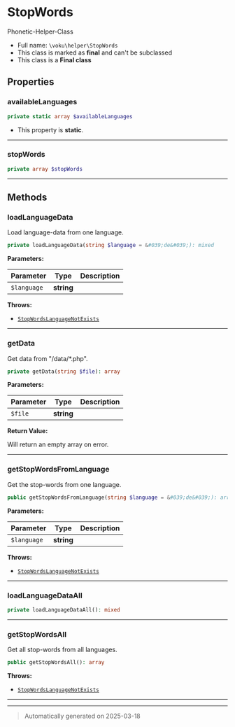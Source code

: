 
# StopWords

Phonetic-Helper-Class



* Full name: `\voku\helper\StopWords`
* This class is marked as **final** and can't be subclassed
* This class is a **Final class**



## Properties


### availableLanguages



```php
private static array $availableLanguages
```



* This property is **static**.


***

### stopWords



```php
private array $stopWords
```






***

## Methods


### loadLanguageData

Load language-data from one language.

```php
private loadLanguageData(string $language = &#039;de&#039;): mixed
```








**Parameters:**

| Parameter | Type | Description |
|-----------|------|-------------|
| `$language` | **string** |  |




**Throws:**

- [`StopWordsLanguageNotExists`](./StopWordsLanguageNotExists.md)



***

### getData

Get data from "/data/*.php".

```php
private getData(string $file): array
```








**Parameters:**

| Parameter | Type | Description |
|-----------|------|-------------|
| `$file` | **string** |  |


**Return Value:**

<p>Will return an empty array on error.</p>




***

### getStopWordsFromLanguage

Get the stop-words from one language.

```php
public getStopWordsFromLanguage(string $language = &#039;de&#039;): array
```








**Parameters:**

| Parameter | Type | Description |
|-----------|------|-------------|
| `$language` | **string** |  |




**Throws:**

- [`StopWordsLanguageNotExists`](./StopWordsLanguageNotExists.md)



***

### loadLanguageDataAll



```php
private loadLanguageDataAll(): mixed
```












***

### getStopWordsAll

Get all stop-words from all languages.

```php
public getStopWordsAll(): array
```











**Throws:**

- [`StopWordsLanguageNotExists`](./StopWordsLanguageNotExists.md)



***


***
> Automatically generated on 2025-03-18
